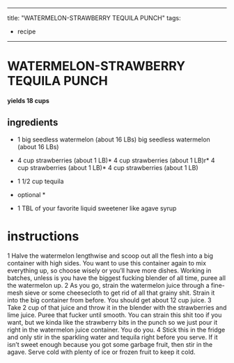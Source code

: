 
	
---
title: "WATERMELON-STRAWBERRY TEQUILA PUNCH"
tags:
  - recipe
---
# WATERMELON-STRAWBERRY TEQUILA PUNCH
#### yields 18 cups
## ingredients
* 1 big seedless watermelon (about 16 LBs) big seedless watermelon (about 16 LBs)
* 4 cup strawberries (about 1 LB)* 4 cup strawberries (about 1 LB)r* 4 cup strawberries (about 1 LB)* 4 cup strawberries (about 1 LB)
* 1 1/2 cup tequila


* optional *
* 1 TBL of your favorite liquid sweetener like agave syrup


# instructions
1 Halve the watermelon lengthwise and scoop out all the flesh into a big container with high sides. You want to use this container again to mix everything up, so choose wisely or you’ll have more dishes. Working in batches, unless is you have the biggest fucking blender of all time, puree all the watermelon up.
2 As you go, strain the watermelon juice through a fine-mesh sieve or some cheesecloth to get rid of all that grainy shit. Strain it into the big container from before. You should get about 12 cup juice.
3 Take 2 cup of that juice and throw it in the blender with the strawberries and lime juice. Puree that fucker until smooth. You can strain this shit too if you want, but we kinda like the strawberry bits in the punch so we just pour it right in the watermelon juice container. You do you.
4 Stick this in the fridge and only stir in the sparkling water and tequila right before you serve. If it isn’t sweet enough because you got some garbage fruit, then stir in the agave. Serve cold with plenty of ice or frozen fruit to keep it cold.
	

